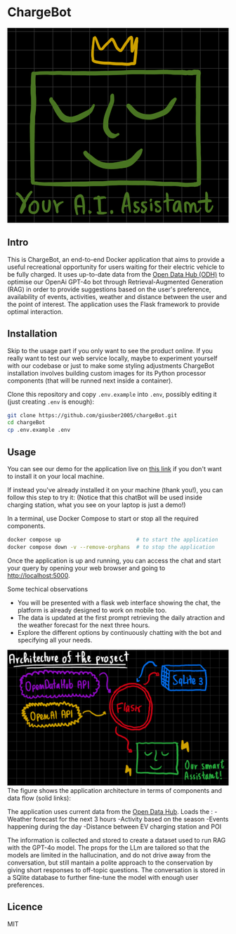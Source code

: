 
# ChargeBot

![Alt text](static/images/HappyFaceBlack.jpg)

## Intro

This is ChargeBot, an end-to-end Docker application that aims to provide a useful recreational opportunity for users waiting for their electric vehicle to be fully charged. It uses up-to-date data from the [Open Data Hub (ODH)](<https://opendatahub.it>) to optimise our OpenAi GPT-4o bot through Retrieval-Augmented Generation (RAG) in order to provide suggestions based on the user's preference, availability of events, activities, weather and distance between the user and the point of interest. The application uses the Flask framework to provide optimal interaction.

## Installation

Skip to the usage part if you only want to see the product online.
If you really want to test our web service locally, maybe to experiment yourself with our codebase or just to make some styling adjustments
ChargeBot installation involves building custom images for its Python processor components (that will be runned next inside a container).

Clone this repository and copy `.env.example` into `.env`, possibly editing it (just creating `.env` is enough):

  ```bash
  git clone https://github.com/giusber2005/chargeBot.git
  cd chargeBot
  cp .env.example .env
  ```

## Usage

You can see our demo for the application live on [this link](<https://chargebot-2x2k.onrender.com>) if you don't want to install it on your local machine.

If instead you've already installed it on your machine (thank you!), you can follow this step to try it:
(Notice that this chatBot will be used inside charging station, what you see on your laptop is just a demo!)

In a terminal, use Docker Compose to start or stop all the required components.

  ```bash
  docker compose up                        # to start the application
  docker compose down -v --remove-orphans  # to stop the application
  ```

Once the application is up and running, you can access the chat and start your query by opening your web browser and going to <http://localhost:5000>.

Some techical observations
- You will be presented with a flask web interface showing the chat, the platform is already designed to work on mobile too.
- The data is updated at the first prompt retrieving the daily atraction and the weather forecast for the next three hours.
- Explore the different options by continuously chatting with the bot and specifying all your needs.

![Alt text](static/images/Architecture.jpg)
The figure shows the application architecture in terms of components and data flow (solid links):

The application uses current data from the [Open Data Hub](<https://opendatahub.it>). Loads the :
-Weather forecast for the next 3 hours
-Activity based on the season
-Events happening during the day
-Distance between EV charging station and POI

The information is collected and stored to create a dataset used to run RAG with the GPT-4o model.
The props for the LLm are tailored so that the models are limited in the hallucination, and do not drive away from the conversation, but still mantain a polite approach to the conservation by giving short responses to off-topic questions.
The conversation is stored in a SQlite database to further fine-tune the model with enough user preferences.

## Licence

MIT
